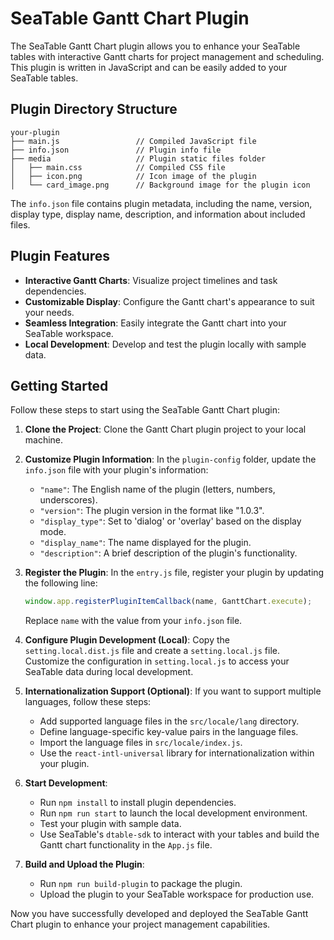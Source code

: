 
# SeaTable Gantt Chart Plugin

The SeaTable Gantt Chart plugin allows you to enhance your SeaTable tables with interactive Gantt charts for project management and scheduling. This plugin is written in JavaScript and can be easily added to your SeaTable tables.

## Plugin Directory Structure

```
your-plugin
├── main.js                 // Compiled JavaScript file
├── info.json               // Plugin info file
├── media                   // Plugin static files folder
│   ├── main.css            // Compiled CSS file
│   ├── icon.png            // Icon image of the plugin
│   └── card_image.png      // Background image for the plugin icon
```

The `info.json` file contains plugin metadata, including the name, version, display type, display name, description, and information about included files.

## Plugin Features

- **Interactive Gantt Charts**: Visualize project timelines and task dependencies.
- **Customizable Display**: Configure the Gantt chart's appearance to suit your needs.
- **Seamless Integration**: Easily integrate the Gantt chart into your SeaTable workspace.
- **Local Development**: Develop and test the plugin locally with sample data.

## Getting Started

Follow these steps to start using the SeaTable Gantt Chart plugin:

1. **Clone the Project**: Clone the Gantt Chart plugin project to your local machine.

2. **Customize Plugin Information**: In the `plugin-config` folder, update the `info.json` file with your plugin's information:

    - `"name"`: The English name of the plugin (letters, numbers, underscores).
    - `"version"`: The plugin version in the format like "1.0.3".
    - `"display_type"`: Set to 'dialog' or 'overlay' based on the display mode.
    - `"display_name"`: The name displayed for the plugin.
    - `"description"`: A brief description of the plugin's functionality.

3. **Register the Plugin**: In the `entry.js` file, register your plugin by updating the following line:

   ```javascript
   window.app.registerPluginItemCallback(name, GanttChart.execute);
   ```

   Replace `name` with the value from your `info.json` file.

4. **Configure Plugin Development (Local)**: Copy the `setting.local.dist.js` file and create a `setting.local.js` file. Customize the configuration in `setting.local.js` to access your SeaTable data during local development.

5. **Internationalization Support (Optional)**: If you want to support multiple languages, follow these steps:

    - Add supported language files in the `src/locale/lang` directory.
    - Define language-specific key-value pairs in the language files.
    - Import the language files in `src/locale/index.js`.
    - Use the `react-intl-universal` library for internationalization within your plugin.

6. **Start Development**:

    - Run `npm install` to install plugin dependencies.
    - Run `npm run start` to launch the local development environment.
    - Test your plugin with sample data.
    - Use SeaTable's `dtable-sdk` to interact with your tables and build the Gantt chart functionality in the `App.js` file.

7. **Build and Upload the Plugin**:

    - Run `npm run build-plugin` to package the plugin.
    - Upload the plugin to your SeaTable workspace for production use.

Now you have successfully developed and deployed the SeaTable Gantt Chart plugin to enhance your project management capabilities.

